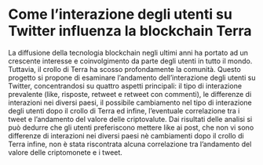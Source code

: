 # Come l’interazione degli utenti su Twitter influenza la blockchain Terra

La diffusione della tecnologia blockchain negli ultimi anni ha portato ad un crescente interesse e coinvolgimento da parte degli utenti in tutto il mondo. Tuttavia, il crollo di Terra ha scosso profondamente la comunità.
Questo progetto si propone di esaminare l’andamento dell’interazione degli utenti su Twitter, concentrandosi su quattro aspetti principali: il tipo di interazione prevalente (like, risposte, retweet e retweet con commenti), le differenze di interazioni nei diversi paesi, il possibile cambiamento nel tipo di interazione degli utenti dopo il crollo di Terra ed infine, l’eventuale correlazione tra i tweet e l’andamento del valore delle criptovalute.
Dai risultati delle analisi si può dedurre che gli utenti preferiscono mettere like ai post, che non vi sono differenze di interazioni nei diversi paesi nè cambiamenti dopo il crollo di Terra infine, non è stata riscontrata alcuna correlazione tra l’andamento del valore delle
criptomonete e i tweet.
